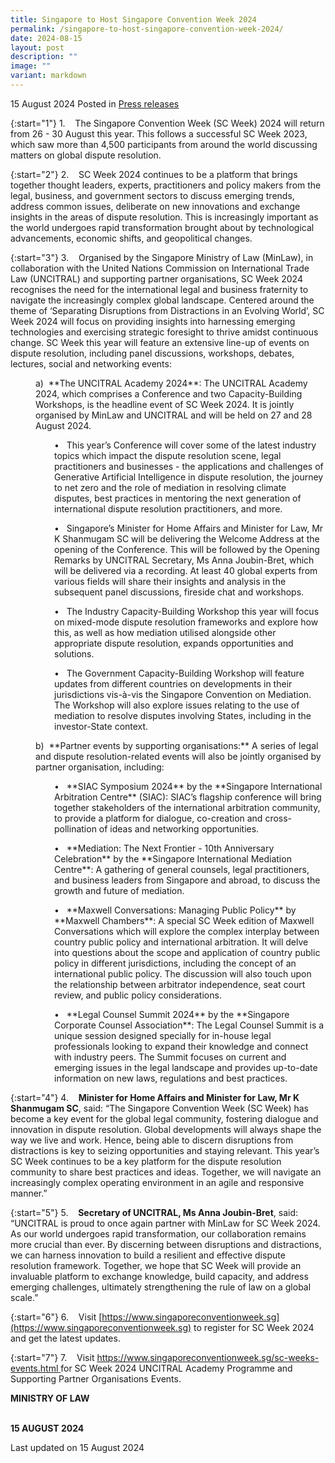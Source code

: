 ```yaml
---
title: Singapore to Host Singapore Convention Week 2024
permalink: /singapore-to-host-singapore-convention-week-2024/
date: 2024-08-15
layout: post
description: ""
image: ""
variant: markdown
---
```

15 August 2024 Posted in [Press releases](/news/press-releases)

{:start="1"}
1.&nbsp;&nbsp;&nbsp; The Singapore Convention Week (SC Week) 2024 will return from 26 - 30 August this year. This follows a successful SC Week 2023, which saw more than 4,500 participants from around the world discussing matters on global dispute resolution.

{:start="2"}
2.&nbsp;&nbsp;&nbsp; SC Week 2024 continues to be a platform that brings together thought leaders, experts, practitioners and policy makers from the legal, business, and government sectors to discuss emerging trends, address common issues, deliberate on new innovations and exchange insights in the areas of dispute resolution. This is increasingly important as the world undergoes rapid transformation brought about by technological advancements, economic shifts, and geopolitical changes.

{:start="3"}
3.&nbsp;&nbsp;&nbsp; Organised by the Singapore Ministry of Law (MinLaw), in collaboration with the United Nations Commission on International Trade Law (UNCITRAL) and supporting partner organisations, SC Week 2024 recognises the need for the international legal and business fraternity to navigate the increasingly complex global landscape. Centered around the theme of ‘Separating Disruptions from Distractions in an Evolving World’, SC Week 2024 will focus on providing insights into harnessing emerging technologies and exercising strategic foresight to thrive amidst continuous change. SC Week this year will feature an extensive line-up of events on dispute resolution, including panel discussions, workshops, debates, lectures, social and networking events:

<p style="margin-left: 40px">
a)&nbsp; **The UNCITRAL Academy 2024**: The UNCITRAL Academy 2024, which comprises a Conference and two Capacity-Building Workshops, is the headline event of SC Week 2024. It is jointly organised by MinLaw and UNCITRAL and will be held on 27 and 28 August 2024.</p>

<p style="margin-left: 70px">
•          &nbsp; This year’s Conference will cover some of the latest industry topics which impact the dispute resolution scene, legal practitioners and businesses - the applications and challenges of Generative Artificial Intelligence in dispute resolution, the journey to net zero and the role of mediation in resolving climate disputes, best practices in mentoring the next generation of international dispute resolution practitioners, and more.</p>

<p style="margin-left: 70px">
•          &nbsp; Singapore’s Minister for Home Affairs and Minister for Law, Mr K Shanmugam SC will be delivering the Welcome Address at the opening of the Conference. This will be followed by the Opening Remarks by UNCITRAL Secretary, Ms Anna Joubin-Bret, which will be delivered via a recording. At least 40 global experts from various fields will share their insights and analysis in the subsequent panel discussions, fireside chat and workshops.</p>

<p style="margin-left: 70px">
•          &nbsp; The Industry Capacity-Building Workshop this year will focus on mixed-mode dispute resolution frameworks and explore how this, as well as how mediation utilised alongside other appropriate dispute resolution, expands opportunities and solutions.</p>

<p style="margin-left: 70px">
•          &nbsp; The Government Capacity-Building Workshop will feature updates from different countries on developments in their jurisdictions vis-à-vis the Singapore Convention on Mediation. The Workshop will also explore issues relating to the use of mediation to resolve disputes involving States, including in the investor-State context. 

</p><p style="margin-left: 40px">
b)&nbsp; **Partner events by supporting organisations:** A series of legal and dispute resolution-related events will also be jointly organised by partner organisation, including:</p>

<p style="margin-left: 70px">
•          &nbsp; **SIAC Symposium 2024** by the **Singapore International Arbitration Centre** (SIAC): SIAC’s flagship conference will bring together stakeholders of the international arbitration community, to provide a platform for dialogue, co-creation and cross-pollination of ideas and networking opportunities.</p>

<p style="margin-left: 70px">
•          &nbsp; **Mediation: The Next Frontier - 10th Anniversary Celebration** by the **Singapore International Mediation Centre**: A gathering of general counsels, legal practitioners, and business leaders from Singapore and abroad, to discuss the growth and future of mediation.</p>

<p style="margin-left: 70px">
•          &nbsp; **Maxwell Conversations: Managing Public Policy** by **Maxwell Chambers**: A special SC Week edition of Maxwell Conversations which will explore the complex interplay between country public policy and international arbitration. It will delve into questions about the scope and application of country public policy in different jurisdictions, including the concept of an international public policy. The discussion will also touch upon the relationship between arbitrator independence, seat court review, and public policy considerations.</p>

<p style="margin-left: 70px">
•          &nbsp; **Legal Counsel Summit 2024** by the **Singapore Corporate Counsel Association**: The Legal Counsel Summit is a unique session designed specially for in-house legal professionals looking to expand their knowledge and connect with industry peers. The Summit focuses on current and emerging issues in the legal landscape and provides up-to-date information on new laws, regulations and best practices.</p>

{:start="4"}
4.&nbsp;&nbsp;&nbsp; **Minister for Home Affairs and Minister for Law, Mr K Shanmugam SC**, said: “The Singapore Convention Week (SC Week) has become a key event for the global legal community, fostering dialogue and innovation in dispute resolution. Global developments will always shape the way we live and work. Hence, being able to discern disruptions from distractions is key to seizing opportunities and staying relevant. This year’s SC Week continues to be a key platform for the dispute resolution community to share best practices and ideas. Together, we will navigate an increasingly complex operating environment in an agile and responsive manner.”

{:start="5"}
5.&nbsp;&nbsp;&nbsp; **Secretary of UNCITRAL, Ms Anna Joubin-Bret**, said: “UNCITRAL is proud to once again partner with MinLaw for SC Week 2024. As our world undergoes rapid transformation, our collaboration remains more crucial than ever. By discerning between disruptions and distractions, we can harness innovation to build a resilient and effective dispute resolution framework. Together, we hope that SC Week will provide an invaluable platform to exchange knowledge, build capacity, and address emerging challenges, ultimately strengthening the rule of law on a global scale.”

{:start="6"}
6.&nbsp;&nbsp;&nbsp; Visit [https://www.singaporeconventionweek.sg](https://www.singaporeconventionweek.sg) to register for SC Week 2024 and get the latest updates.

{:start="7"}
7.&nbsp;&nbsp;&nbsp; Visit [https://www.singaporeconventionweek.sg/sc-weeks-events.html ](https://www.singaporeconventionweek.sg/sc-weeks-events.html )for SC Week 2024 UNCITRAL Academy Programme and Supporting Partner Organisations Events.

**MINISTRY OF LAW**

<br>**15 AUGUST 2024**

<p class="right-side-updated">Last updated on 15 August 2024</p>